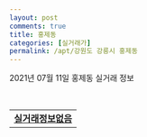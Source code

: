 ```yaml
---
layout: post
comments: true
title: 홍제동
categories: [실거래가]
permalink: /apt/강원도 강릉시 홍제동
---
```


2021년 07월 11일 홍제동 실거래 정보

<script type="text/javascript">
  google.charts.load('current', {'packages':['corechart']});
  google.charts.setOnLoadCallback(drawChart);

  function drawChart() {
    var data = google.visualization.arrayToDataTable([['거래일', '매매', '전월세', '전매'], ['20-07', 12, 9, 0], ['20-08', 19, 10, 0], ['20-09', 30, 14, 0], ['20-10', 29, 31, 0], ['20-11', 14, 54, 0], ['20-12', 26, 38, 0], ['21-01', 26, 39, 0], ['21-02', 27, 19, 0], ['21-03', 23, 10, 0], ['21-04', 17, 18, 0], ['21-05', 31, 8, 0], ['21-06', 22, 10, 0], ['21-07', 3, 0, 0]]);

    var options = {
      title: '최근 1년간 유형별 거래량 추이',
      legend: { position: 'bottom' }
    };

    var chart = new google.visualization.LineChart(document.getElementById('columnchart_material'));
    chart.draw(data, (options));년간 
  }
</script>

<div id="columnchart_material" style="width: 95%; margin-left: -35px; display: block"></div>
<br>
<table>
  <tr>
    <td colspan="4" style="font-weight: bold;"><a href="https://search.naver.com/search.naver?query=홍제동 실거래정보없음">실거래정보없음</a></td>
  </tr>
    
</table>
    